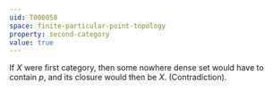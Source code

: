 ```yaml
---
uid: T000058
space: finite-particular-point-topology
property: second-category
value: true
---
```

If $X$ were first category, then some nowhere dense set would have to contain $p$, and its closure would then be $X$. (Contradiction).

